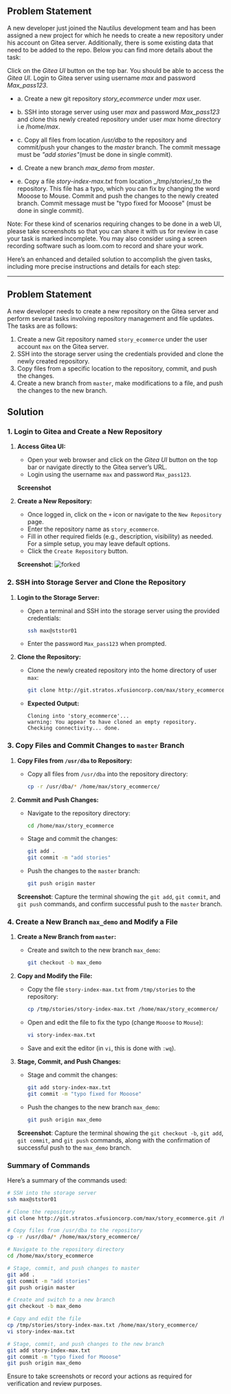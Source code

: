 ## Problem Statement

A new developer just joined the Nautilus development team and has been assigned a new project for which he needs to create a new repository under his account on Gitea server. Additionally, there is some existing data that need to be added to the repo. Below you can find more details about the task:

Click on the _Gitea UI_ button on the top bar. You should be able to access the _Gitea UI_. Login to Gitea server using username _max_ and password _Max_pass123_.

- a. Create a new git repository _story_ecommerce_ under _max_ user.

- b. SSH into storage server using user _max_ and password _Max_pass123_ and clone this newly created repository under user _max_ home directory i.e /home/_max_.

- c. Copy all files from location _/usr/dba_ to the repository and commit/push your changes to the _master_ branch. The commit message must be _"add stories"_(must be done in single commit).

- d. Create a new branch _max_demo_ from _master_.

- e. Copy a file _story-index-max.txt_ from location _/tmp/stories/_to the repository. This file has a typo, which you can fix by changing the word Mooose to Mouse. Commit and push the changes to the newly created branch. Commit message must be "typo fixed for Mooose" (must be done in single commit).

Note: For these kind of scenarios requiring changes to be done in a web UI, please take screenshots so that you can share it with us for review in case your task is marked incomplete. You may also consider using a screen recording software such as loom.com to record and share your work.

Here’s an enhanced and detailed solution to accomplish the given tasks, including more precise instructions and details for each step:

---

## Problem Statement

A new developer needs to create a new repository on the Gitea server and perform several tasks involving repository management and file updates. The tasks are as follows:

1. Create a new Git repository named `story_ecommerce` under the user account `max` on the Gitea server.
2. SSH into the storage server using the credentials provided and clone the newly created repository.
3. Copy files from a specific location to the repository, commit, and push the changes.
4. Create a new branch from `master`, make modifications to a file, and push the changes to the new branch.

## Solution

### 1. Login to Gitea and Create a New Repository

1. **Access Gitea UI:**
   - Open your web browser and click on the _Gitea UI_ button on the top bar or navigate directly to the Gitea server’s URL.
   - Login using the username `max` and password `Max_pass123`.

   **Screenshot**

2. **Create a New Repository:**
   - Once logged in, click on the `+` icon or navigate to the `New Repository` page.
   - Enter the repository name as `story_ecommerce`.
   - Fill in other required fields (e.g., description, visibility) as needed. For a simple setup, you may leave default options.
   - Click the `Create Repository` button.

   **Screenshot**:
   ![forked](https://github.com/prudvikeshav/KodekloudEnginner/blob/main/GIT/images/Repo%20creation.png)

### 2. SSH into Storage Server and Clone the Repository

1. **Login to the Storage Server:**
   - Open a terminal and SSH into the storage server using the provided credentials:

     ```bash
     ssh max@ststor01
     ```

   - Enter the password `Max_pass123` when prompted.

2. **Clone the Repository:**
   - Clone the newly created repository into the home directory of user `max`:

     ```bash
     git clone http://git.stratos.xfusioncorp.com/max/story_ecommerce.git /home/max/story_ecommerce
     ```

   - **Expected Output:**

     ```
     Cloning into 'story_ecommerce'...
     warning: You appear to have cloned an empty repository.
     Checking connectivity... done.
     ```

### 3. Copy Files and Commit Changes to `master` Branch

1. **Copy Files from `/usr/dba` to Repository:**
   - Copy all files from `/usr/dba` into the repository directory:

     ```bash
     cp -r /usr/dba/* /home/max/story_ecommerce/
     ```

2. **Commit and Push Changes:**
   - Navigate to the repository directory:

     ```bash
     cd /home/max/story_ecommerce
     ```

   - Stage and commit the changes:

     ```bash
     git add .
     git commit -m "add stories"
     ```

   - Push the changes to the `master` branch:

     ```bash
     git push origin master
     ```

   **Screenshot**: Capture the terminal showing the `git add`, `git commit`, and `git push` commands, and confirm successful push to the `master` branch.

### 4. Create a New Branch `max_demo` and Modify a File

1. **Create a New Branch from `master`:**
   - Create and switch to the new branch `max_demo`:

     ```bash
     git checkout -b max_demo
     ```

2. **Copy and Modify the File:**
   - Copy the file `story-index-max.txt` from `/tmp/stories` to the repository:

     ```bash
     cp /tmp/stories/story-index-max.txt /home/max/story_ecommerce/
     ```

   - Open and edit the file to fix the typo (change `Mooose` to `Mouse`):

     ```bash
     vi story-index-max.txt
     ```

   - Save and exit the editor (in `vi`, this is done with `:wq`).

3. **Stage, Commit, and Push Changes:**
   - Stage and commit the changes:

     ```bash
     git add story-index-max.txt
     git commit -m "typo fixed for Mooose"
     ```

   - Push the changes to the new branch `max_demo`:

     ```bash
     git push origin max_demo
     ```

   **Screenshot**: Capture the terminal showing the `git checkout -b`, `git add`, `git commit`, and `git push` commands, along with the confirmation of successful push to the `max_demo` branch.

### Summary of Commands

Here’s a summary of the commands used:

```bash
# SSH into the storage server
ssh max@ststor01

# Clone the repository
git clone http://git.stratos.xfusioncorp.com/max/story_ecommerce.git /home/max/story_ecommerce

# Copy files from /usr/dba to the repository
cp -r /usr/dba/* /home/max/story_ecommerce/

# Navigate to the repository directory
cd /home/max/story_ecommerce

# Stage, commit, and push changes to master
git add .
git commit -m "add stories"
git push origin master

# Create and switch to a new branch
git checkout -b max_demo

# Copy and edit the file
cp /tmp/stories/story-index-max.txt /home/max/story_ecommerce/
vi story-index-max.txt

# Stage, commit, and push changes to the new branch
git add story-index-max.txt
git commit -m "typo fixed for Mooose"
git push origin max_demo
```

Ensure to take screenshots or record your actions as required for verification and review purposes.
